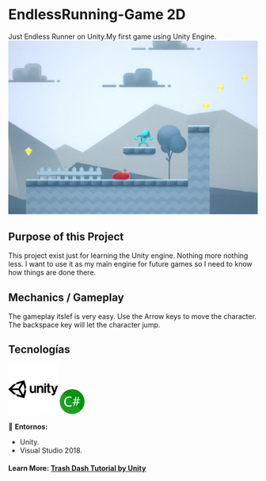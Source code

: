 # EndlessRunning-Game 2D

Just Endless Runner on Unity.My first game using Unity Engine.
![image](https://github.com/isratjahan829/EndlessRunning-Game/blob/main/GamePic(2).jpg)

## Purpose of this Project
This project exist just for learning the Unity engine. Nothing more nothing less.
I want to use it as my main engine for future games so I need to know how things
are done there. 

## Mechanics / Gameplay
The gameplay itslef is very easy. Use the Arrow keys to move the character.
The backspace key will let the character jump.


## Tecnologías

<img src="https://raw.githubusercontent.com/github/explore/80688e429a7d4ef2fca1e82350fe8e3517d3494d/topics/unity/unity.png" width="100" height="100" /> 
<img src="https://raw.githubusercontent.com/github/explore/80688e429a7d4ef2fca1e82350fe8e3517d3494d/topics/csharp/csharp.png" width="50" height="50"  />
 <br> 
 
🧰 **Entornos:**
 * Unity.
 * Visual Studio 2018.

#### Learn More: [Trash Dash Tutorial by Unity](https://learn.unity.com/tutorial/mobile-development-techniques)

